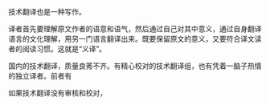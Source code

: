 



技术翻译也是一种写作。

译者首先要理解原文作者的语意和语气，然后通过自己对其中意义，通过自身翻译语言的文化理解，用另一门语言翻译出来。既要保留原文的意义，又要符合译文读者的阅读习惯。这就是“义译”。

国内的技术翻译，质量良莠不齐。有精心校对的技术翻译组，也有凭着一脑子热情的独立译者。前者有

如果技术翻译没有审核和校对，
<!--stackedit_data:
eyJoaXN0b3J5IjpbNzM1Mzg4MDMwXX0=
-->